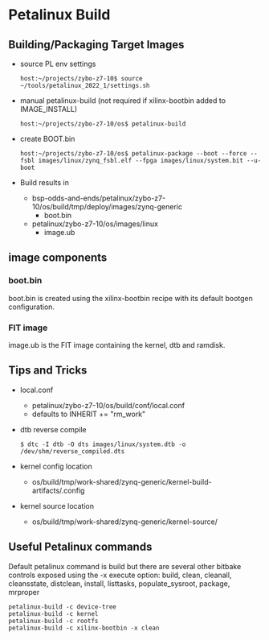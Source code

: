 # Petalinux Build

## Building/Packaging Target Images
- source PL env settings
    ```
    host:~/projects/zybo-z7-10$ source ~/tools/petalinux_2022_1/settings.sh
    ```

- manual petalinux-build (not required if xilinx-bootbin added to IMAGE_INSTALL)
    ```console
    host:~/projects/zybo-z7-10/os$ petalinux-build
    ```

- create BOOT.bin
    ```console
    host:~/projects/zybo-z7-10/os$ petalinux-package --boot --force --fsbl images/linux/zynq_fsbl.elf --fpga images/linux/system.bit --u-boot
    ```

- Build results in
    - bsp-odds-and-ends/petalinux/zybo-z7-10/os/build/tmp/deploy/images/zynq-generic
        - boot.bin
    - petalinux/zybo-z7-10/os/images/linux
        - image.ub

## image components

### boot.bin
boot.bin is created using the xilinx-bootbin recipe with its default bootgen configuration.

### FIT image
image.ub is the FIT image containing the kernel, dtb and ramdisk.

## Tips and Tricks

- local.conf

    - petalinux/zybo-z7-10/os/build/conf/local.conf
    - defaults to INHERIT += "rm_work"

- dtb reverse compile

    ```
    $ dtc -I dtb -O dts images/linux/system.dtb -o /dev/shm/reverse_compiled.dts
    ```

- kernel config location

    - os/build/tmp/work-shared/zynq-generic/kernel-build-artifacts/.config


- kernel source location

    - os/build/tmp/work-shared/zynq-generic/kernel-source/


## Useful Petalinux commands

Default petalinux command is build but there are several other bitbake controls exposed using the -x execute option: build, clean, cleanall, cleansstate, distclean, install, listtasks, populate_sysroot, package, mrproper

```
petalinux-build -c device-tree
petalinux-build -c kernel
petalinux-build -c rootfs
petalinux-build -c xilinx-bootbin -x clean
```
